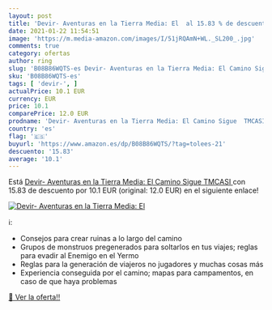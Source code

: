 ```yaml
---
layout: post
title: 'Devir- Aventuras en la Tierra Media: El  al 15.83 % de descuento'
date: 2021-01-22 11:54:51
image: 'https://m.media-amazon.com/images/I/51jRQAmN+WL._SL200_.jpg'
comments: true
category: ofertas
author: ring
slug: 'B08B86WQTS-es Devir- Aventuras en la Tierra Media: El Camino Sigue TMCASI'
sku: 'B08B86WQTS-es'
tags: [ 'devir-', ]
actualPrice: 10.1 EUR
currency: EUR
price: 10.1
comparePrice: 12.0 EUR
prodname: 'Devir- Aventuras en la Tierra Media: El Camino Sigue  TMCASI '
country: 'es'
flag: '🇪🇸'
buyurl: 'https://www.amazon.es/dp/B08B86WQTS/?tag=tolees-21'
descuento: '15.83'
average: '10.1'
---
```


Está [Devir- Aventuras en la Tierra Media: El Camino Sigue  TMCASI ](https://www.amazon.es/dp/B08B86WQTS/?tag=tolees-21) con 15.83 de descuento por 10.1 EUR (original: 12.0 EUR) en el siguiente enlace!

[![Devir- Aventuras en la Tierra Media: El ](https://m.media-amazon.com/images/I/51jRQAmN+WL._SL200_.jpg)](https://www.amazon.es/dp/B08B86WQTS/?tag=tolees-21)

ℹ️:

- Consejos para crear ruinas a lo largo del camino
- Grupos de monstruos pregenerados para soltarlos en tus viajes; reglas para evadir al Enemigo en el Yermo
- Reglas para la generación de viajeros no jugadores y muchas cosas más
- Experiencia conseguida por el camino; mapas para campamentos, en caso de que haya problemas

[🛒 Ver la oferta!!](https://www.amazon.es/dp/B08B86WQTS/?tag=tolees-21)
